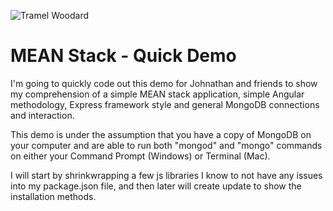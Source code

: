 ![Tramel Woodard](http://tramelwoodard.com/images/global/tlw_icon.png "Tramel Woodard")
# MEAN Stack - Quick Demo
I'm going to quickly code out this demo for Johnathan and friends to show my comprehension of a simple MEAN stack application, simple Angular methodology, Express framework style and general MongoDB connections and interaction.

This demo is under the assumption that you have a copy of MongoDB on your computer and are able to run both "mongod" and "mongo" commands on either your Command Prompt (Windows) or Terminal (Mac).

I will start by shrinkwrapping a few js libraries I know to not have any issues into my package.json file, and then later will create update to show the installation methods.

